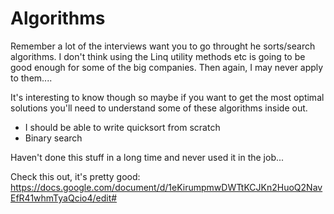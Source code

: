 # Algorithms

Remember a lot of the interviews want you to go throught he sorts/search algorithms.  I don't think using the Linq utility methods etc is going to be good enough for some of the big companies.  Then again, I may never apply to them....


It's interesting to know though so maybe if you want to get the most optimal solutions you'll need to understand some of these algorithms inside out.

- I should be able to write quicksort from scratch
- Binary search

Haven't done this stuff in a long time and never used it in the job... 


Check this out, it's pretty good: https://docs.google.com/document/d/1eKirumpmwDWTtKCJKn2HuoQ2NavEfR41whmTyaQcio4/edit#